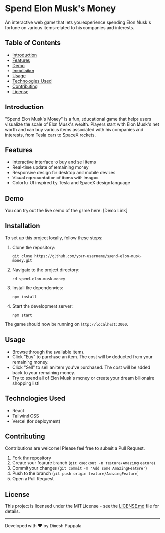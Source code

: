 # Spend Elon Musk's Money

An interactive web game that lets you experience spending Elon Musk's fortune on various items related to his companies and interests.


## Table of Contents

- [Introduction](#introduction)
- [Features](#features)
- [Demo](#demo)
- [Installation](#installation)
- [Usage](#usage)
- [Technologies Used](#technologies-used)
- [Contributing](#contributing)
- [License](#license)

## Introduction

"Spend Elon Musk's Money" is a fun, educational game that helps users visualize the scale of Elon Musk's wealth. Players start with Elon Musk's net worth and can buy various items associated with his companies and interests, from Tesla cars to SpaceX rockets.

## Features

- Interactive interface to buy and sell items
- Real-time update of remaining money
- Responsive design for desktop and mobile devices
- Visual representation of items with images
- Colorful UI inspired by Tesla and SpaceX design language

## Demo

You can try out the live demo of the game here: [Demo Link]

## Installation

To set up this project locally, follow these steps:

1. Clone the repository:
   ```
   git clone https://github.com/your-username/spend-elon-musk-money.git
   ```

2. Navigate to the project directory:
   ```
   cd spend-elon-musk-money
   ```

3. Install the dependencies:
   ```
   npm install
   ```

4. Start the development server:
   ```
   npm start
   ```

The game should now be running on `http://localhost:3000`.

## Usage

- Browse through the available items.
- Click "Buy" to purchase an item. The cost will be deducted from your remaining money.
- Click "Sell" to sell an item you've purchased. The cost will be added back to your remaining money.
- Try to spend all of Elon Musk's money or create your dream billionaire shopping list!

## Technologies Used

- React
- Tailwind CSS
- Vercel (for deployment)

## Contributing

Contributions are welcome! Please feel free to submit a Pull Request.

1. Fork the repository
2. Create your feature branch (`git checkout -b feature/AmazingFeature`)
3. Commit your changes (`git commit -m 'Add some AmazingFeature'`)
4. Push to the branch (`git push origin feature/AmazingFeature`)
5. Open a Pull Request

## License

This project is licensed under the MIT License - see the [LICENSE.md](LICENSE.md) file for details.

---

Developed with ❤️ by Dinesh Puppala
